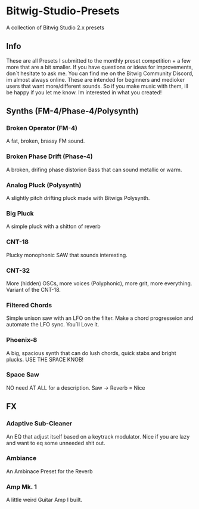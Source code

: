 # Bitwig-Studio-Presets
A collection of Bitwig Studio 2.x presets

## Info
These are all Presets I submitted to the monthly preset competition + a few more that are a bit smaller. If you have questions or ideas for improvements, don´t hesitate to ask me. You can find me on the Bitwig Community Discord, im almost always online.
These are intended for beginners and medioker users that want more/different sounds. 
So if you make music with them, ill be happy if you let me know. Im interested in what you created!

## Synths (FM-4/Phase-4/Polysynth)
### Broken Operator (FM-4)
A fat, broken, brassy FM sound.

### Broken Phase Drift (Phase-4)
A broken, drifing phase distorion Bass that can sound metallic or warm.

### Analog Pluck (Polysynth)
A slightly pitch drifting pluck made with Bitwigs Polysynth.

### Big Pluck
A simple pluck with a shitton of reverb

### CNT-18
Plucky monophonic SAW that sounds interesting.

### CNT-32
More (hidden) OSCs, more voices (Polyphonic), more grit, more everything. Variant of the CNT-18. 

### Filtered Chords
Simple unison saw with an LFO on the filter. Make a chord progresseion and automate the LFO sync. You´ll Love it.

### Phoenix-8
A big, spacious synth that can do lush chords, quick stabs and bright plucks. USE THE SPACE KNOB!

### Space Saw
NO need AT ALL for a description. Saw -> Reverb = Nice

## FX
### Adaptive Sub-Cleaner
An EQ that adjust itself based on a keytrack modulator. Nice if you are lazy and want to eq some unneeded shit out.

### Ambiance
An Ambinace Preset for the Reverb

### Amp Mk. 1
A little weird Guitar Amp I built.
